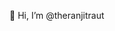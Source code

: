 👋 Hi, I’m @theranjitraut
<!--
- 👀 I’m interested in ... Science & Technology 
- 🌱 I’m currently learning ... Science, Maths, and Computer Science
- 💞️ I’m looking to collaborate on ... AI/ML/DL/AD/WD
- 📫 How to reach me ... hello@ranjitraut.com.np

rautranjit/rautranjit is a ✨ special ✨ repository because its `README.md` (this file) appears on your GitHub profile.
You can click the Preview link to take a look at your changes.
--->
